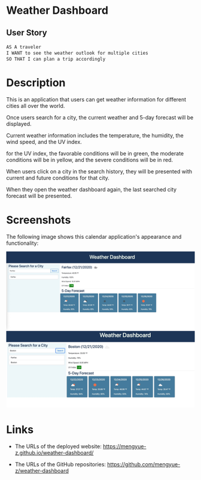 # Weather Dashboard

## User Story

```
AS A traveler
I WANT to see the weather outlook for multiple cities
SO THAT I can plan a trip accordingly
```

# Description

This is an application that users can get weather information for different cities all over the world.

Once users search for a city, the current weather and 5-day forecast will be displayed. 

Current weather information includes the temperature, the humidity, the wind speed, and the UV index.

for the UV index, the favorable conditions will be in green, the moderate conditions will be in yellow, and the severe conditions will be in red.

When users click on a city in the search history, they will be presented with current and future conditions for that city.

When they open the weather dashboard again, the last searched city forecast will be presented.

# Screenshots

The following image shows this calendar application's appearance and functionality:

![password generator homework demo](./screenshots/img1.jpg)
![password generator homework demo](./screenshots/img2.jpg)

# Links

* The URLs of the deployed website: https://mengyue-z.github.io/weather-dashboard/

* The URLs of the GitHub repositories: https://github.com/mengyue-z/weather-dashboard

